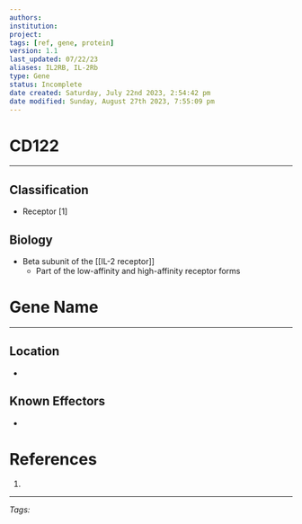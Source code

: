 ```yaml
---
authors: 
institution: 
project: 
tags: [ref, gene, protein]
version: 1.1
last_updated: 07/22/23
aliases: IL2RB, IL-2Rb
type: Gene
status: Incomplete
date created: Saturday, July 22nd 2023, 2:54:42 pm
date modified: Sunday, August 27th 2023, 7:55:09 pm
---
```


# CD122
---
## Classification
- Receptor [1]

## Biology
- Beta subunit of the [[IL-2 receptor]]
	- Part of the low-affinity and high-affinity receptor forms

# Gene Name
---
## Location
- 

## Known Effectors
- 

# References
1. 

---
_Tags:_